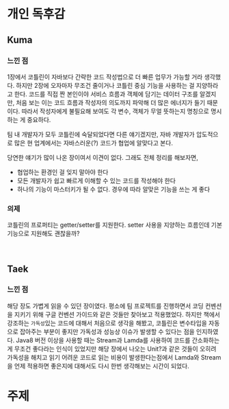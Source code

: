 # 개인 독후감
## Kuma
### 느낀 점
1장에서 코틀린이 자바보다 간략한 코드 작성법으로 더 빠른 업무가 가능할 거라 생각했다.
하지만 2장에 오자마자 무조건 줄이거나 코틀린 중심 기능을 사용하는 걸 지양하라고 한다. 
코드를 직접 짠 본인이야 서비스 흐름과 객체에 담기는 데이터 구조를 알겠지만, 
처음 보는 이는 코드 흐름과 작성자의 의도까지 파악해 더 많은 에너지가 들기 때문이다.
따라서 작성자에게 불필요해 보여도 각 변수, 객체가 무얼 뜻하는지 명칭으로 명시하는 게 중요하다.

팀 내 개발자가 모두 코틀린에 숙달되었다면 다른 얘기겠지만, 자바 개발자가 압도적으로 많은 현 업계에서는
자바스러운(?) 코드가 협업에 알맞다고 본다.

당연한 얘기가 많이 나온 장이여서 이견이 없다. 그래도 전체 정리를 해보자면,
- 협업하는 환경인 걸 잊지 말아야 한다
- 모든 개발자가 쉽고 빠르게 이해할 수 있는 코드를 작성해야 한다
- 하나의 기능이 마스터키가 될 수 없다. 경우에 따라 알맞은 기능을 쓰는 게 좋다

### 의제
코틀린의 프로퍼티는 getter/setter를 지원한다. setter 사용을 지양하는 흐름인데 기본 기능으로 지원해도 괜찮을까?

<br>

## Taek
### 느낀 점
해당 장도 가볍게 읽을 수 있던 장이였다. 평소에 팀 프로젝트를 진행하면서 코딩 컨벤션을 지키기 위해 구글 컨벤션 가이드와 같은 것들만 찾아보고 적용했었다. 하지만 책에서 강조하는 `가독성`있는 코드에 대해서 처음으로 생각을 해봤고, 코틀린은 변수타입을 자동으로 잡아주는 부분이 좋지만 가독성과 성능상 이슈가 발생할 수 있다는 점을 인지하였다. Java8 버전 이상을 사용할 때는 Stream과 Lamda를 사용하여 코드를 간소화하는게 무조건 좋다라는 인식이 있었지만 해당 장에서 나오는 Unit?과 같은 것들이 오히려 가독성을 해치고 읽기 어려운 코드로 읽는 비용이 발생한다는점에서 Lamda와 Stream을 언제 적용하면 좋은지에 대해서도 다시 한번 생각해보는 시간이 되었다. 

# 주제

